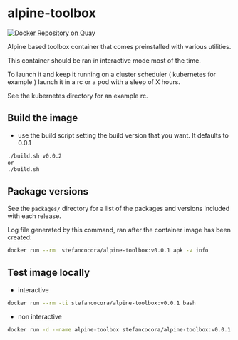 # alpine-toolbox

[![Docker Repository on Quay](https://quay.io/repository/stefancocora/alpine-toolbox/status "Docker Repository on Quay")](https://quay.io/repository/stefancocora/alpine-toolbox)

Alpine based toolbox container that comes preinstalled with various utilities.

This container should be ran in interactive mode most of the time.

To launch it and keep it running on a cluster scheduler ( kubernetes for example ) launch it in a rc or a pod with a sleep of X hours.

See the kubernetes directory for an example rc.

## Build the image
- use the build script setting the build version that you want. It defaults to 0.0.1
```bash
./build.sh v0.0.2
or
./build.sh
```

## Package versions
See the `packages/` directory for a list of the packages and versions included with each release.

Log file generated by this command, ran after the container image has been created:
```bash
docker run --rm  stefancocora/alpine-toolbox:v0.0.1 apk -v info
```

## Test image locally
- interactive
```bash
docker run --rm -ti stefancocora/alpine-toolbox:v0.0.1 bash
```
- non interactive
```bash
docker run -d --name alpine-toolbox stefancocora/alpine-toolbox:v0.0.1
```
